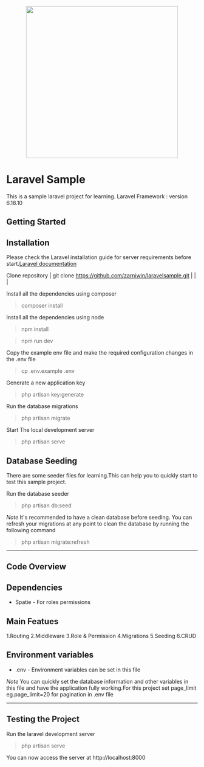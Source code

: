 <p align="center"><img src="https://res.cloudinary.com/dtfbvvkyp/image/upload/v1566331377/laravel-logolockup-cmyk-red.svg" width="400"></p>

# Laravel Sample

This is a sample laravel project for learning.
Laravel Framework : version 6.18.10

## Getting Started

## Installation

 Please check the Laravel installation guide for server requirements before start.[Laravel documentation](https://laravel.com/docs)

Clone repository
| git clone https://github.com/zarniwin/laravelsample.git |
|                                                         |


Install all the dependencies using composer
> composer install

Install all the dependencies using node
> npm install

> npm run dev

Copy the example env file and make the required configuration changes in the .env file
> cp .env.example .env

Generate a new application key
> php artisan key:generate

Run the database migrations

> php artisan migrate

Start The local development server
> php artisan serve

## Database Seeding

There are some seeder files for learning.This can help you to quickly start to test this sample project.

Run the database seeder
> php artisan db:seed

*Note* It's recommended to have a clean database before seeding. You can refresh your migrations at any point to clean the database by running the following command

> php artisan migrate:refresh

---

## Code Overview

## Dependencies

   - Spatie - For roles permissions

## Main Featues

   1.Routing
   2.Middleware
   3.Role & Permission
   4.Migrations
   5.Seeding
   6.CRUD

## Environment variables
   - .env - Environment variables can be set in this file

*Note* You can quickly set the database information and other variables in this file and have the application fully working.For this project set page_limit eg.page_limit=20 for pagination in .env file

---

## Testing the Project

Run the laravel development server
> php artisan serve

You can now access the server at http://localhost:8000
